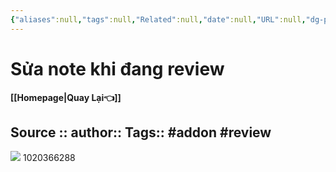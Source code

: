 ```yaml
---
{"aliases":null,"tags":null,"Related":null,"date":null,"URL":null,"dg-publish":true,"image":null,"permalink":"/Anki/Addon hay dùng/Sửa note khi đang review/","dgPassFrontmatter":true,"noteIcon":"2","created":"2024-02-29T09:57:36.376+07:00","updated":"2024-02-02T11:53:11.000+07:00"}
---
```


# Sửa note khi đang review
**[[Homepage\|Quay Lại👈]]**

Source ::
author::
Tags:: #addon #review 
---

![](https://i.imgur.com/93WRfmY.png)
1020366288